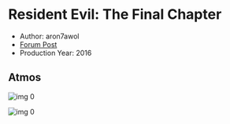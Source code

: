 # Resident Evil: The Final Chapter

* Author: aron7awol
* [Forum Post](https://www.avsforum.com/threads/bass-eq-for-filtered-movies.2995212/post-56922044)
* Production Year: 2016

## Atmos

![img 0](https://i.imgur.com/1EPMvE1.jpg)

![img 0](https://i.imgur.com/9cINhcm.png)

